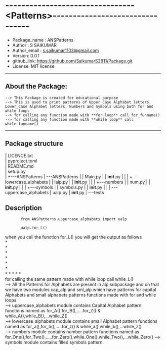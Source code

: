 
# --------------------------------\<Patterns\>--------------------------------  
* Package_name : ANSPatterns
* Author : S SAIKUMAR
* Author_email : s.saikumar1103@gmail.com
* Version: 0.0.1
* github_link: https://github.com/SaikumarS2611/Package.git
* License: MIT license
-----------------------------------------------------------------------------------------------------------------
## About the Package:
    --> This Package is created for educational purpose
    --> This is used to print patterns of Upper_Case Alphabet letters, Lower_Case Alphabet letters, Numbers and Symbols using both for and while loops
    --> for calling any function made with **for loop** call for_funname()
    --> for calling any function made with **while loop** call while_funname()
--------------------------------------------------------------------------------------------------------------------------------------
## Package structure 

|   LICENCE.txt  
|   pyproject.toml  
|   README.md  
|   setup.py  
|
+---ANSPatterns
|   \---ANSPatterns
|       |   Main.py
|       |   __init__.py
|       |
|       +---lowercase_alphabets
|       |       lalp.py
|       |       __init__.py
|       |
|       +---numbers
|       |       num.py
|       |       __init__.py
|       |
|       +---symbols
|       |       symbols.py
|       |       __init__.py
|       |
|       \---uppercase_alphabets
|               ualp.py
|               __init__.py
|
\---tests  

## Description  

           from ANSPatterns.uppercase_alphabets import ualp

           ualp.for_L() 

when you call the function for_L() you will get the output as follows  
\*  
\*  
\*  
\*  
\*  
\*  
\* \* \* * *  
for calling the same pattern made with while loop call while_L()  
--> All the Patterns for Alphabets are present in alp subpackage and on that we have two modules cap_alp and sml_alp which have   patterns for capital Alphabets and small alphabets patterns functions made with for and while loops  
--> uppercase_alphabets module contains Capital Alphabet pattern functions named as for_A(),for_B(),.....for_Z() & while_A(),while_B(),...while_Z()  
--> lowercase_alphabets module  contains small Alphabet pattern functions named as for_a(),for_b(),.....for_z() & while_a(),while_b(),...while_z()  
--> numbers module  contains number  pattern functions named as for_One(),for_Two(),.....for_Zero(),while_One(),while_Two(),...while_Zero()
--> symbols module  contains filled symbols pattern.

